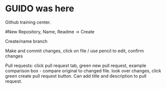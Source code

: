# GUIDO was here

Github training center.


#New Repository, Name, Readme -> Create

Create/name branch

Make and commit changes, click on file / use pencil to edit, confirm changes

Pull requests: click pull request tab, green new pull request, example comparison box - compare original to changed file.
look over changes, click green create pull request button. Can add title and description to pull request. 


 
